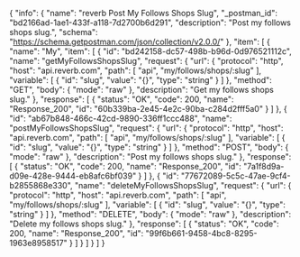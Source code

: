 {
  "info": {
    "name": "reverb Post My Follows Shops Slug",
    "_postman_id": "bd2166ad-1ae1-433f-a118-7d2700b6d291",
    "description": "Post my follows shops slug.",
    "schema": "https://schema.getpostman.com/json/collection/v2.0.0/"
  },
  "item": [
    {
      "name": "My",
      "item": [
        {
          "id": "bd242158-dc57-498b-b96d-0d976521112c",
          "name": "getMyFollowsShopsSlug",
          "request": {
            "url": {
              "protocol": "http",
              "host": "api.reverb.com",
              "path": [
                "api",
                "my/follows/shops/:slug"
              ],
              "variable": [
                {
                  "id": "slug",
                  "value": "{}",
                  "type": "string"
                }
              ]
            },
            "method": "GET",
            "body": {
              "mode": "raw"
            },
            "description": "Get my follows shops slug."
          },
          "response": [
            {
              "status": "OK",
              "code": 200,
              "name": "Response_200",
              "id": "60b339ba-2e45-4e2c-90ba-c284d2fff5a0"
            }
          ]
        },
        {
          "id": "ab67b848-466c-42cd-9890-336ff1ccc488",
          "name": "postMyFollowsShopsSlug",
          "request": {
            "url": {
              "protocol": "http",
              "host": "api.reverb.com",
              "path": [
                "api",
                "my/follows/shops/:slug"
              ],
              "variable": [
                {
                  "id": "slug",
                  "value": "{}",
                  "type": "string"
                }
              ]
            },
            "method": "POST",
            "body": {
              "mode": "raw"
            },
            "description": "Post my follows shops slug."
          },
          "response": [
            {
              "status": "OK",
              "code": 200,
              "name": "Response_200",
              "id": "7a1f8d9a-d09e-428e-9444-eb8afc6bf039"
            }
          ]
        },
        {
          "id": "77672089-5c5c-47ae-9cf4-b2855868e330",
          "name": "deleteMyFollowsShopsSlug",
          "request": {
            "url": {
              "protocol": "http",
              "host": "api.reverb.com",
              "path": [
                "api",
                "my/follows/shops/:slug"
              ],
              "variable": [
                {
                  "id": "slug",
                  "value": "{}",
                  "type": "string"
                }
              ]
            },
            "method": "DELETE",
            "body": {
              "mode": "raw"
            },
            "description": "Delete my follows shops slug."
          },
          "response": [
            {
              "status": "OK",
              "code": 200,
              "name": "Response_200",
              "id": "99f6b661-9458-4bc8-8295-1963e8958517"
            }
          ]
        }
      ]
    }
  ]
}